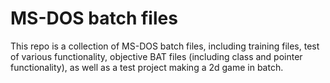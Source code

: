 # MS-DOS batch files

This repo is a collection of MS-DOS batch files, including training files,
test of various functionality, objective BAT files (including class and pointer
functionality), as well as a test project making a 2d game in batch.